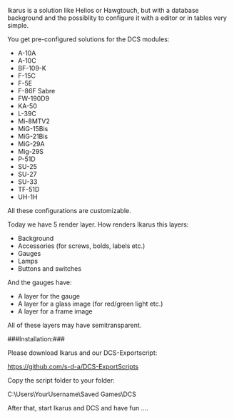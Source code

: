 Ikarus is a solution like Helios or Hawgtouch, but with a database background and the possiblity to configure it with a editor or in tables very simple.

You get pre-configured solutions for the DCS modules:

- A-10A
- A-10C
- BF-109-K
- F-15C
- F-5E
- F-86F Sabre
- FW-190D9
- KA-50
- L-39C
- Mi-8MTV2
- MiG-15Bis
- MiG-21Bis
- MiG-29A
- Mig-29S
- P-51D
- SU-25
- SU-27
- SU-33
- TF-51D
- UH-1H

All these configurations are customizable.

Today we have 5 render layer. How renders Ikarus this layers:

- Background
- Accessories (for screws, bolds, labels etc.)
- Gauges
- Lamps
- Buttons and switches

And the gauges have:

- A layer for the gauge
- A layer for a glass image (for red/green light etc.)
- A layer for a frame image

All of these layers may have semitransparent.

###Installation:###

Please download Ikarus and our DCS-Exportscript:

https://github.com/s-d-a/DCS-ExportScripts

Copy the script folder to your folder:

C:\Users\YourUsername\Saved Games\DCS

After that, start Ikarus and DCS and have fun ....
